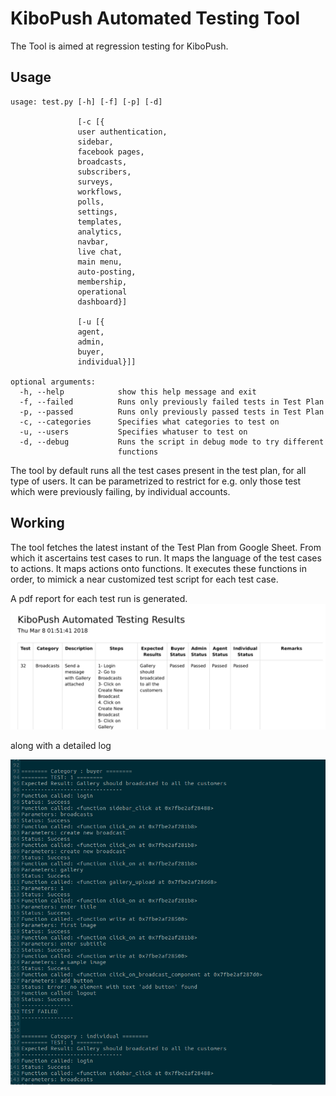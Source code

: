 # KiboPush Automated Testing Tool

The Tool is aimed at regression testing for KiboPush.

## Usage

```
usage: test.py [-h] [-f] [-p] [-d]
               
               [-c [{
               user authentication,
               sidebar,
               facebook pages,
               broadcasts,
               subscribers,
               surveys,
               workflows,
               polls,
               settings,
               templates,
               analytics,
               navbar,
               live chat,
               main menu,
               auto-posting,
               membership,
               operational 
               dashboard}]
               
               [-u [{
               agent,
               admin,
               buyer,
               individual}]]

optional arguments:
  -h, --help            show this help message and exit
  -f, --failed          Runs only previously failed tests in Test Plan
  -p, --passed          Runs only previously passed tests in Test Plan
  -c, --categories      Specifies what categories to test on
  -u, --users           Specifies whatuser to test on
  -d, --debug           Runs the script in debug mode to try different
                        functions
```

The tool by default runs all the test cases present in the test plan, for all type of users.
It can be parametrized to restrict for e.g. only those test which were previously failing, by individual accounts.

## Working

The tool fetches the latest instant of the Test Plan from Google Sheet. From which it ascertains test cases to run.
It maps the language of the test cases to actions.
It maps actions onto functions.
It executes these functions in order, to mimick a near customized test script for each test case.

A pdf report for each test run is generated.
![sample pdf](Screenshots/pdf_report.png)

along with a detailed log


![sample log](Screenshots/log_sample.png)



